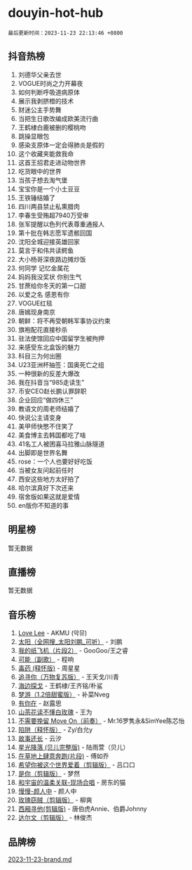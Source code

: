 # douyin-hot-hub

`最后更新时间：2023-11-23 22:13:46 +0800`

## 抖音热榜

1. 刘德华父亲去世
1. VOGUE时尚之力开幕夜
1. 如何判断呼吸道病原体
1. 展示我剥脐橙的技术
1. 财迷公主手势舞
1. 当把生日歌改编成欧美流行曲
1. 王鹤棣白鹿被删的樱桃吻
1. 跳操显眼包
1. 感染支原体一定会得肺炎是假的
1. 这个收藏夹能救我命
1. 这首王招君走进动物世界
1. 吃货眼中的世界
1. 当孩子想去淘气堡
1. 宝宝你是一个小土豆豆
1. 王铁锤结婚了
1. 四川两县禁止私熏腊肉
1. 李春生受贿超7940万受审
1. 张军提醒以色列代表尊重通报人
1. 第十批在韩志愿军遗骸回国
1. 沈阳全城迎接英雄回家
1. 莫言于和伟共读鳄鱼
1. 大小杨哥深夜路边摊炒饭
1. 何同学 记忆金属花
1. 妈妈我没奖状 你别生气
1. 甘蔗给你冬天的第一口甜
1. 以爱之名 感恩有你
1. VOGUE红毯
1. 唐嫣现身南京
1. 朝鲜：将不再受朝韩军事协议约束
1. 旗袍配花直接秒杀
1. 驻法使馆回应中国留学生被拘押
1. 来感受东北盒饭的魅力
1. 科目三为何出圈
1. U23亚洲杯抽签：国奥死亡之组
1. 一种很新的反差大爆改
1. 我在抖音当“985走读生”
1. 币安CEO赵长鹏认罪辞职
1. 企业回应“做四休三”
1. 教语文的周老师结婚了
1. 快说公主请变身
1. 美甲师快憋不住笑了
1. 美食博主去韩国都吃了啥
1. 41名工人被困喜马拉雅山脉隧道
1. 出脚即是世界名舞
1. rose：一个人也要好好吃饭
1. 当被女友问起前任时
1. 西安这些地方太好拍了
1. 哈尔滨真好下次还来
1. 宿舍版如果这就是爱情
1. en版你不知道的事

## 明星榜

暂无数据

## 直播榜

暂无数据

## 音乐榜

1. [Love Lee](https://sf6-cdn-tos.douyinstatic.com/obj/tos-cn-ve-2774/o05GbkJGbCBTdDnMtB0fwOYgkeZp23vrWQDQBS) - AKMU (악뮤)
1. [太阳（全网搜_太阳刘鹏_可听）](https://sf6-cdn-tos.douyinstatic.com/obj/tos-cn-ve-2774/ogWbyIQnlBFImVbeDocRdCIYtBHlbJXgfZMvgz) - 刘鹏
1. [我的纸飞机（片段2）](https://sf6-cdn-tos.douyinstatic.com/obj/tos-cn-ve-2774/oM2ZrKcg2CD5AeRB2gkeXOFB1IxAGJdZPazYHf) - GooGoo/王之睿
1. [可能（副歌）](https://sf3-cdn-tos.douyinstatic.com/obj/tos-cn-ve-2774/cde1731888894259b333569393c2fb51) - 程响
1. [毒药 (释怀版)](https://sf3-cdn-tos.douyinstatic.com/obj/tos-cn-ve-2774/oYILMEAzspdZBIzy4frJNB8ZHPHWAhiwowd4Ad) - 周星星
1. [追寻你（万物复苏版）](https://sf6-cdn-tos.douyinstatic.com/obj/tos-cn-ve-2774/oYeAZJsbjIDit9APmBg8u6uDUQnHmoCf3gbo74) - 王天戈/川青
1. [海边探戈](https://sf6-cdn-tos.douyinstatic.com/obj/tos-cn-ve-2774/os9gE0VQCGqt6VQkZDyBBYvfSDY0QFe3vVmubn) - 王鹤棣/王齐铭/朴鲨
1. [梦游（1.2倍甜蜜版）](https://sf6-cdn-tos.douyinstatic.com/obj/tos-cn-ve-2774/o4gyAUm8hwufoEABmwVIiQtHsFuGzAEEWtNMzo) - 补菜Nveg
1. [有你在](https://sf6-cdn-tos.douyinstatic.com/obj/tos-cn-ve-2774/o8zImmNsI8B0yfAW5FKAB1oBhkMAlIrwsZEi1V) - 赵露思
1. [山茶花读不懂白玫瑰](https://sf3-cdn-tos.douyinstatic.com/obj/tos-cn-ve-2774/osfn8B7DktrRHEPJgPCfDbw7QDQEkwC16BxZg9) - 王为
1. [不需要挽留 Move On（前奏）](https://sf3-cdn-tos.douyinstatic.com/obj/tos-cn-ve-2774/ooCBhgCCkF4nExzQL9WZSUbitfA8IsDkgQIYhe) - Mr.16罗隽永&SimYee陈芯怡
1. [陷阱（释怀版）](https://sf6-cdn-tos.douyinstatic.com/obj/tos-cn-ve-2774/oE8C21LeZrzKLDFfQYgMzx4GAIHageG5IzayY7) - Zy/白允y
1. [故事还长](https://sf6-cdn-tos.douyinstatic.com/obj/tos-cn-ve-2774/30a26758c8594f0ab81ac675c33ee2c5) - 云汐
1. [星光降落 (贝儿完整版)](https://sf3-cdn-tos.douyinstatic.com/obj/tos-cn-ve-2774/okwB9hAwyAtsFFkFBzAX1hOOfQuIoMNs0W2Mwr) - 陆雨萱（贝儿）
1. [在草地上肆意奔跑(片段)](https://sf6-cdn-tos.douyinstatic.com/obj/tos-cn-ve-2774/8831d494742f45dabdfa8adb8b817259) - 傅如乔
1. [希望你被这个世界爱着（剪辑版）](https://sf6-cdn-tos.douyinstatic.com/obj/tos-cn-ve-2774/oo4H3BfEygN7l7bQaMBOZHCQ1eI4FqtED5skQ2) - 吕口口
1. [是你（剪辑版）](https://sf6-cdn-tos.douyinstatic.com/obj/tos-cn-ve-2774/46019dae783c4c969944217fe1cfafc4) - 梦然
1. [和宇宙的温柔关联-现场合唱](https://sf3-cdn-tos.douyinstatic.com/obj/tos-cn-ve-2774/o0hONGDYQBgk0e5bqDeQOonVmncA6tC2nBwZLT) - 房东的猫
1. [慢慢-颜人中](https://sf6-cdn-tos.douyinstatic.com/obj/tos-cn-ve-2774/ocjHNfBXdBxQNC8ZGAeoLMFTUgtBg8bkExunDC) - 颜人中
1. [玫瑰窃贼（剪辑版）](https://sf6-cdn-tos.douyinstatic.com/obj/tos-cn-ve-2774/oMqAsB3ixIhSWqAJOAwf3a0hU2zKJLBolQtFlI) - 柳爽
1. [西厢寻他(剪辑版)](https://sf6-cdn-tos.douyinstatic.com/obj/tos-cn-ve-2774/oUsAVfAQKlRNxEv5qxvIB8o5qmIWUcXbzJKJhw) - 唐伯虎Annie、伯爵Johnny
1. [达尔文（剪辑版）](https://sf6-cdn-tos.douyinstatic.com/obj/tos-cn-ve-2774/oQuPQQmEgnCeZsgKQ78VBZjNVtegzBGpoSbQPD) - 林俊杰

## 品牌榜

[2023-11-23-brand.md](2023-11-23-brand.md)
